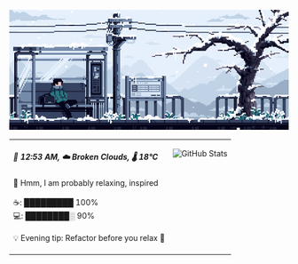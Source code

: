 ![Winter Landscape](assets/pixel-landscape.gif)

<table style="border-collapse: collapse; border: none;">
<tr>
<td valign="top">
<div style="white-space: nowrap;">

##### <!--START_HEADER-->🌆 12:53 AM, ☁️ Broken Clouds, 🌡 18°C<!--END_START_HEADER-->

<!--START_MOOD-->🤔 Hmm, I am probably relaxing, inspired<!--END_MOOD--><br><br>
<!--START_COFFEE-->☕: █████████ 100%<!--END_COFFEE--><br>
<!--START_CODE-->💻: ████████░ 90%<!--END_CODE--><br><br>
<!--START_TIP-->💡 Evening tip: Refactor before you relax 🌆<!--END_TIP--><br><br>

</div>
</td>
<td valign="top">

![GitHub Stats](https://github-readme-stats.vercel.app/api?username=DexterMes&show_icons=true&theme=radical&hide=stars,issues)

</td>
</tr>
</table>
